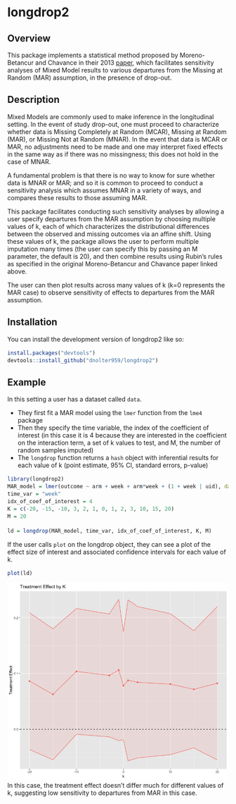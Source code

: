
# longdrop2

## Overview

This package implements a statistical method proposed by Moreno-Betancur
and Chavance in their 2013
[paper](https://journals.sagepub.com/doi/10.1177/0962280213490014),
which facilitates sensitivity analyses of Mixed Model results to various
departures from the Missing at Random (MAR) assumption, in the presence
of drop-out.

## Description

Mixed Models are commonly used to make inference in the longitudinal
setting. In the event of study drop-out, one must proceed to
characterize whether data is Missing Completely at Random (MCAR),
Missing at Random (MAR), or Missing Not at Random (MNAR). In the event
that data is MCAR or MAR, no adjustments need to be made and one may
interpret fixed effects in the same way as if there was no missingness;
this does not hold in the case of MNAR.

A fundamental problem is that there is no way to know for sure whether
data is MNAR or MAR; and so it is common to proceed to conduct a
sensitivity analysis which assumes MNAR in a variety of ways, and
compares these results to those assuming MAR.

This package facilitates conducting such sensitivity analyses by
allowing a user specify departures from the MAR assumption by choosing
multiple values of k, each of which characterizes the distributional
differences between the observed and missing outcomes via an affine
shift. Using these values of k, the package allows the user to perform
multiple imputation many times (the user can specify this by passing an
M parameter, the default is 20), and then combine results using Rubin’s
rules as specified in the original Moreno-Betancur and Chavance paper
linked above.

The user can then plot results across many values of k (k=0 represents
the MAR case) to observe sensitivity of effects to departures from the
MAR assumption.

## Installation

You can install the development version of longdrop2 like so:

``` r
install.packages("devtools")
devtools::install_github("dnolter959/longdrop2")
```

## Example

In this setting a user has a dataset called `data`.

- They first fit a MAR model using the `lmer` function from the `lme4`
  package
- Then they specify the time variable, the index of the coefficient of
  interest (in this case it is 4 because they are interested in the
  coefficient on the interaction term, a set of k values to test, and M,
  the number of random samples imputed)
- The `longdrop` function returns a `hash` object with inferential
  results for each value of k (point estimate, 95% CI, standard errors,
  p-value)

``` r
library(longdrop2)
MAR_model = lmer(outcome ~ arm + week + arm*week + (1 + week | uid), data = data)
time_var = "week"
idx_of_coef_of_interest = 4
K = c(-20, -15, -10, 3, 2, 1, 0, 1, 2, 3, 10, 15, 20)
M = 20

ld = longdrop(MAR_model, time_var, idx_of_coef_of_interest, K, M)
```

If the user calls `plot` on the longdrop object, they can see a plot of
the effect size of interest and associated confidence intervals for each
value of k.

``` r
plot(ld)
```

![](man/figures/effect-by-k.png) In this case, the treatment effect
doesn’t differ much for different values of k, suggesting low
sensitivity to departures from MAR in this case.

